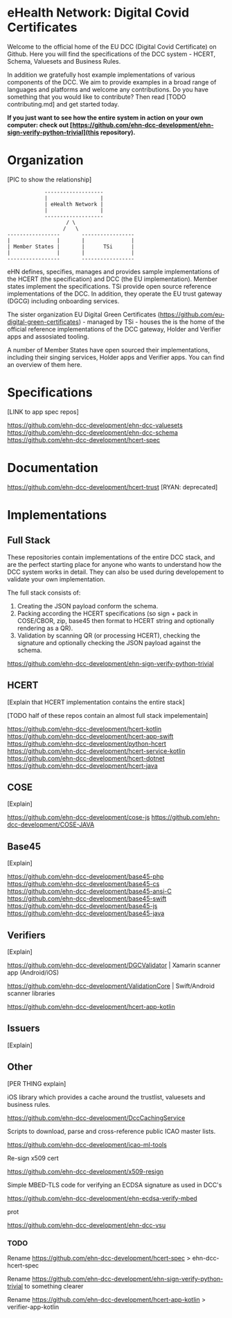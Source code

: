 # eHealth Network: Digital Covid Certificates

Welcome to the official home of the EU DCC (Digital Covid Certificate) on Github. Here you will find the specifications of the DCC system - HCERT, Schema, Valuesets and Business Rules.

In addition we gratefully host example implementations of various components of the DCC. We aim to provide examples in a broad range of languages and platforms and welcome any contributions. Do you have something that you would like to contribute? Then read [TODO contributing.md] and get started today.





**If you just want to see how the entire system in action on your own computer: check out [https://github.com/ehn-dcc-development/ehn-sign-verify-python-trivial](this repository).**

# Organization

[PIC to show the relationship]

				-------------------
				|                 |
				| eHealth Network |  	
				|				  | 	
				-------------------         
					   / \    
					  /   \						
	----------------- 		-----------------
	|               |       |               |
	| Member States |  		|      TSi      |
	|		        |       |               |
	-----------------		-----------------

eHN defines, specifies, manages and provides sample implementations of the HCERT (the specification) and DCC (the EU implementation).
Member states implement the specifications.
TSi provide open source reference implementations of the DCC. In addition, they operate the EU trust gateway (DGCG) including onboarding services.

The sister organization EU Digital Green Certificates (https://github.com/eu-digital-green-certificates) - managed by TSi - houses the is the home of the official reference implementations of the DCC gateway, Holder and Verifier apps and assosiated tooling.

A number of Member States have open sourced their implementations, including their singing services, Holder apps and Verifier apps. You can find an overview of them here.




# Specifications

[LINK to app spec repos]


https://github.com/ehn-dcc-development/ehn-dcc-valuesets
https://github.com/ehn-dcc-development/ehn-dcc-schema
https://github.com/ehn-dcc-development/hcert-spec


# Documentation


https://github.com/ehn-dcc-development/hcert-trust [RYAN: deprecated]


# Implementations



## Full Stack

These repositories contain implementations of the entire DCC stack, and are the perfect starting place for anyone who wants to understand how the DCC system works in detail. They can also be used during developement to validate your own implementation.

The full stack consists of:

1. Creating the JSON payload conform the schema.
2. Packing according the HCERT specifications (so sign + pack in COSE/CBOR, zip, base45 then format to HCERT string and optionally rendering as a QR).
3. Validation by scanning QR (or processing HCERT), checking the signature and optionally checking the JSON payload against the schema.

https://github.com/ehn-dcc-development/ehn-sign-verify-python-trivial

## HCERT

[Explain that HCERT implementation contains the entire stack]

[TODO half of these repos contain an almost full stack impelementain]

https://github.com/ehn-dcc-development/hcert-kotlin
https://github.com/ehn-dcc-development/hcert-app-swift
https://github.com/ehn-dcc-development/python-hcert
https://github.com/ehn-dcc-development/hcert-service-kotlin
https://github.com/ehn-dcc-development/hcert-dotnet
https://github.com/ehn-dcc-development/hcert-java

## COSE

[Explain]


https://github.com/ehn-dcc-development/cose-js
https://github.com/ehn-dcc-development/COSE-JAVA

## Base45

[Explain]

https://github.com/ehn-dcc-development/base45-php
https://github.com/ehn-dcc-development/base45-cs
https://github.com/ehn-dcc-development/base45-ansi-C
https://github.com/ehn-dcc-development/base45-swift
https://github.com/ehn-dcc-development/base45-js
https://github.com/ehn-dcc-development/base45-java

## Verifiers

[Explain]

https://github.com/ehn-dcc-development/DGCValidator | Xamarin scanner app (Android/iOS)

https://github.com/ehn-dcc-development/ValidationCore | Swift/Android scanner libraries

https://github.com/ehn-dcc-development/hcert-app-kotlin

## Issuers

[Explain]


## Other

[PER THING explain]

iOS library which provides a cache around the trustlist, valuesets and business rules.

https://github.com/ehn-dcc-development/DccCachingService

Scripts to download, parse and cross-reference public ICAO master lists.

https://github.com/ehn-dcc-development/icao-ml-tools

Re-sign x509 cert

https://github.com/ehn-dcc-development/x509-resign

Simple MBED-TLS code for verifying an ECDSA signature as used in DCC's

https://github.com/ehn-dcc-development/ehn-ecdsa-verify-mbed

prot

https://github.com/ehn-dcc-development/ehn-dcc-vsu


### TODO

Rename https://github.com/ehn-dcc-development/hcert-spec > ehn-dcc-hcert-spec

Rename https://github.com/ehn-dcc-development/ehn-sign-verify-python-trivial to something clearer

Rename https://github.com/ehn-dcc-development/hcert-app-kotlin > verifier-app-kotlin


